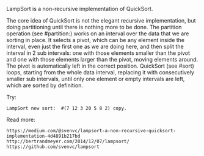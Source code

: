 LampSort is a non-recursive implementation of QuickSort.

The core idea of QuickSort is not the elegant recursive implementation, but doing partitioning until there is nothing more to be done. The partition operation (see #partition:) works on an interval over the data that we are sorting in place. It selects a pivot, which can be any element inside the interval, even just the first one as we are doing here, and then split the interval in 2 sub intervals: one with those elements smaller than the pivot and one with those elements larger than the pivot, moving elements around. The pivot is automatically left in the correct position. QuickSort (see #sort) loops, starting from the whole data interval, replacing it with consecutively smaller sub intervals, until only one element or empty intervals are left, which are sorted by definition. 

Try:

	LampSort new sort: 	#(7 12 3 20 5 8 2) copy.
		
Read more:

	https://medium.com/@svenvc/lampsort-a-non-recursive-quicksort-implementation-4d4891b217bd
	http://bertrandmeyer.com/2014/12/07/lampsort/
	https://github.com/svenvc/lampsort

		
